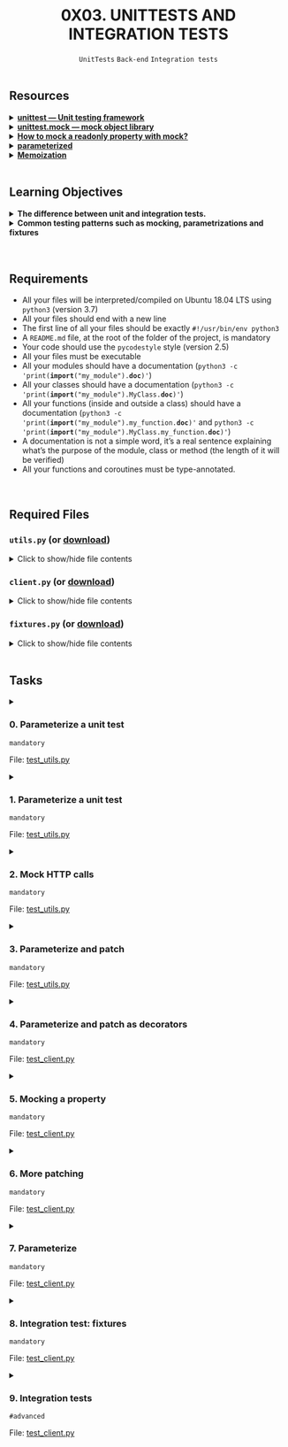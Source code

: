 <h1 align="center"><b>0X03. UNITTESTS AND INTEGRATION TESTS</b></h1>
<div align="center"><code>UnitTests</code> <code>Back-end</code> <code>Integration tests</code></div>

<div align="center"><img alt="" src="https://github.com/codenvibes/alx-backend-python/blob/master/0x03-Unittests_and_integration_tests/images/f088970b450e82c881ea.gif"></div>

<!-- <br>
<hr>
<h3><a href=>Notes</a></h3>
<hr> -->


<!--==================================================-->
<br>

## Resources
<details>
<summary><b><a href="https://intranet.alxswe.com/rltoken/a_AEObGK8jeqPtTPmm-gIA">unittest — Unit testing framework</a></b></summary><br>


<br><p align="center">※※※※※※※※※※※※</p><br>
</details>


<details>
<summary><b><a href="https://intranet.alxswe.com/rltoken/PKetnACd7FfRiU8_kpe5EA">unittest.mock — mock object library</a></b></summary><br>


<br><p align="center">※※※※※※※※※※※※</p><br>
</details>


<details>
<summary><b><a href="https://intranet.alxswe.com/rltoken/2ueVPK1kWZuz525FvZ1v2Q">How to mock a readonly property with mock?</a></b></summary><br>


<br><p align="center">※※※※※※※※※※※※</p><br>
</details>


<details>
<summary><b><a href="https://intranet.alxswe.com/rltoken/mI7qc3Y42aZ7GTlLXDxgEg">parameterized</a></b></summary><br>


<br><p align="center">※※※※※※※※※※※※</p><br>
</details>


<details>
<summary><b><a href="https://intranet.alxswe.com/rltoken/x83Hdr54q4Vax5xQ2Z3HSA">Memoization</a></b></summary><br>


<br><p align="center">※※※※※※※※※※※※</p><br>
</details>



<!--==================================================-->
<br>

## Learning Objectives
<details>
<summary><b><a href=" "> </a>The difference between unit and integration tests.</b></summary><br>


<br><p align="center">※※※※※※※※※※※※</p><br>
</details>


<details>
<summary><b><a href=" "> </a>Common testing patterns such as mocking, parametrizations and fixtures</b></summary><br>


<br><p align="center">※※※※※※※※※※※※</p><br>
</details>



<br>

<!--==================================================-->
<br>

## Requirements
- All your files will be interpreted/compiled on Ubuntu 18.04 LTS using <code>python3</code> (version 3.7)
- All your files should end with a new line
- The first line of all your files should be exactly <code>#!/usr/bin/env python3</code>
- A <code>README.md</code> file, at the root of the folder of the project, is mandatory
- Your code should use the <code>pycodestyle</code> style (version 2.5)
- All your files must be executable
- All your modules should have a documentation (<code>python3 -c 'print(__import__("my_module").__doc__)'</code>)
- All your classes should have a documentation (<code>python3 -c 'print(__import__("my_module").MyClass.__doc__)'</code>)
- All your functions (inside and outside a class) should have a documentation (<code>python3 -c 'print(__import__("my_module").my_function.__doc__)'</code> and <code>python3 -c 'print(__import__("my_module").MyClass.my_function.__doc__)'</code>)
- A documentation is not a simple word, it’s a real sentence explaining what’s the purpose of the module, class or method (the length of it will be verified)
- All your functions and coroutines must be type-annotated.

<!--==================================================-->
<br>

## Required Files
<h3><code>utils.py</code> (or <a href="https://intranet-projects-files.s3.amazonaws.com/webstack/utils.py" target="_blank" title="download">download</a>)</h3>

<details>
<summary>Click to show/hide file contents</summary>
<pre><code>
#!/usr/bin/env python3
"""Generic utilities for github org client.
"""
import requests
from functools import wraps
from typing import (
    Mapping,
    Sequence,
    Any,
    Dict,
    Callable,
)

__all__ = [
    "access_nested_map",
    "get_json",
    "memoize",
]


def access_nested_map(nested_map: Mapping, path: Sequence) -&gt; Any:
    """Access nested map with key path.
    Parameters
    ----------
    nested_map: Mapping
        A nested map
    path: Sequence
        a sequence of key representing a path to the value
    Example
    -------
    &gt;&gt;&gt; nested_map = {"a": {"b": {"c": 1}}}
    &gt;&gt;&gt; access_nested_map(nested_map, ["a", "b", "c"])
    1
    """
    for key in path:
        if not isinstance(nested_map, Mapping):
            raise KeyError(key)
        nested_map = nested_map[key]

    return nested_map


def get_json(url: str) -&gt; Dict:
    """Get JSON from remote URL.
    """
    response = requests.get(url)
    return response.json()


def memoize(fn: Callable) -&gt; Callable:
    """Decorator to memoize a method.
    Example
    -------
    class MyClass:
        @memoize
        def a_method(self):
            print("a_method called")
            return 42
    &gt;&gt;&gt; my_object = MyClass()
    &gt;&gt;&gt; my_object.a_method
    a_method called
    42
    &gt;&gt;&gt; my_object.a_method
    42
    """
    attr_name = "_{}".format(fn.__name__)

    @wraps(fn)
    def memoized(self):
        """"memoized wraps"""
        if not hasattr(self, attr_name):
            setattr(self, attr_name, fn(self))
        return getattr(self, attr_name)

    return property(memoized)
</code>
</pre>
</details>

<h3><code>client.py</code> (or <a href="https://intranet-projects-files.s3.amazonaws.com/webstack/client.py" target="_blank" title="download">download</a>)</h3>

<details>
<summary>Click to show/hide file contents</summary>
<pre><code>
#!/usr/bin/env python3
"""A github org client
"""
from typing import (
    List,
    Dict,
)

from utils import (
    get_json,
    access_nested_map,
    memoize,
)


class GithubOrgClient:
    """A Githib org client
    """
    ORG_URL = "https://api.github.com/orgs/{org}"

    def __init__(self, org_name: str) -&gt; None:
        """Init method of GithubOrgClient"""
        self._org_name = org_name

    @memoize
    def org(self) -&gt; Dict:
        """Memoize org"""
        return get_json(self.ORG_URL.format(org=self._org_name))

    @property
    def _public_repos_url(self) -&gt; str:
        """Public repos URL"""
        return self.org["repos_url"]

    @memoize
    def repos_payload(self) -&gt; Dict:
        """Memoize repos payload"""
        return get_json(self._public_repos_url)

    def public_repos(self, license: str = None) -&gt; List[str]:
        """Public repos"""
        json_payload = self.repos_payload
        public_repos = [
            repo["name"] for repo in json_payload
            if license is None or self.has_license(repo, license)
        ]

        return public_repos

    @staticmethod
    def has_license(repo: Dict[str, Dict], license_key: str) -&gt; bool:
        """Static: has_license"""
        assert license_key is not None, "license_key cannot be None"
        try:
            has_license = access_nested_map(repo, ("license", "key")) == license_key
        except KeyError:
            return False
        return has_license
</code>
</pre>
</details>

<h3><code>fixtures.py</code> (or <a href="https://intranet-projects-files.s3.amazonaws.com/webstack/fixtures.py" target="_blank" title="download">download</a>)</h3>

<details>
<summary>Click to show/hide file contents</summary>
<pre><code>
#!/usr/bin/env python3

TEST_PAYLOAD = [
  (
    {"repos_url": "https://api.github.com/orgs/google/repos"},
    [
      {
        "id": 7697149,
        "node_id": "MDEwOlJlcG9zaXRvcnk3Njk3MTQ5",
        "name": "episodes.dart",
        "full_name": "google/episodes.dart",
        "private": False,
        "owner": {
          "login": "google",
          "id": 1342004,
          "node_id": "MDEyOk9yZ2FuaXphdGlvbjEzNDIwMDQ=",
          "avatar_url": "https://avatars1.githubusercontent.com/u/1342004?v=4",
          "gravatar_id": "",
          "url": "https://api.github.com/users/google",
          "html_url": "https://github.com/google",
          "followers_url": "https://api.github.com/users/google/followers",
          "following_url": "https://api.github.com/users/google/following{/other_user}",
          "gists_url": "https://api.github.com/users/google/gists{/gist_id}",
          "starred_url": "https://api.github.com/users/google/starred{/owner}{/repo}",
          "subscriptions_url": "https://api.github.com/users/google/subscriptions",
          "organizations_url": "https://api.github.com/users/google/orgs",
          "repos_url": "https://api.github.com/users/google/repos",
          "events_url": "https://api.github.com/users/google/events{/privacy}",
          "received_events_url": "https://api.github.com/users/google/received_events",
          "type": "Organization",
          "site_admin": False
        },
        "html_url": "https://github.com/google/episodes.dart",
        "description": "A framework for timing performance of web apps.",
        "fork": False,
        "url": "https://api.github.com/repos/google/episodes.dart",
        "forks_url": "https://api.github.com/repos/google/episodes.dart/forks",
        "keys_url": "https://api.github.com/repos/google/episodes.dart/keys{/key_id}",
        "collaborators_url": "https://api.github.com/repos/google/episodes.dart/collaborators{/collaborator}",
        "teams_url": "https://api.github.com/repos/google/episodes.dart/teams",
        "hooks_url": "https://api.github.com/repos/google/episodes.dart/hooks",
        "issue_events_url": "https://api.github.com/repos/google/episodes.dart/issues/events{/number}",
        "events_url": "https://api.github.com/repos/google/episodes.dart/events",
        "assignees_url": "https://api.github.com/repos/google/episodes.dart/assignees{/user}",
        "branches_url": "https://api.github.com/repos/google/episodes.dart/branches{/branch}",
        "tags_url": "https://api.github.com/repos/google/episodes.dart/tags",
        "blobs_url": "https://api.github.com/repos/google/episodes.dart/git/blobs{/sha}",
        "git_tags_url": "https://api.github.com/repos/google/episodes.dart/git/tags{/sha}",
        "git_refs_url": "https://api.github.com/repos/google/episodes.dart/git/refs{/sha}",
        "trees_url": "https://api.github.com/repos/google/episodes.dart/git/trees{/sha}",
        "statuses_url": "https://api.github.com/repos/google/episodes.dart/statuses/{sha}",
        "languages_url": "https://api.github.com/repos/google/episodes.dart/languages",
        "stargazers_url": "https://api.github.com/repos/google/episodes.dart/stargazers",
        "contributors_url": "https://api.github.com/repos/google/episodes.dart/contributors",
        "subscribers_url": "https://api.github.com/repos/google/episodes.dart/subscribers",
        "subscription_url": "https://api.github.com/repos/google/episodes.dart/subscription",
        "commits_url": "https://api.github.com/repos/google/episodes.dart/commits{/sha}",
        "git_commits_url": "https://api.github.com/repos/google/episodes.dart/git/commits{/sha}",
        "comments_url": "https://api.github.com/repos/google/episodes.dart/comments{/number}",
        "issue_comment_url": "https://api.github.com/repos/google/episodes.dart/issues/comments{/number}",
        "contents_url": "https://api.github.com/repos/google/episodes.dart/contents/{+path}",
        "compare_url": "https://api.github.com/repos/google/episodes.dart/compare/{base}...{head}",
        "merges_url": "https://api.github.com/repos/google/episodes.dart/merges",
        "archive_url": "https://api.github.com/repos/google/episodes.dart/{archive_format}{/ref}",
        "downloads_url": "https://api.github.com/repos/google/episodes.dart/downloads",
        "issues_url": "https://api.github.com/repos/google/episodes.dart/issues{/number}",
        "pulls_url": "https://api.github.com/repos/google/episodes.dart/pulls{/number}",
        "milestones_url": "https://api.github.com/repos/google/episodes.dart/milestones{/number}",
        "notifications_url": "https://api.github.com/repos/google/episodes.dart/notifications{?since,all,participating}",
        "labels_url": "https://api.github.com/repos/google/episodes.dart/labels{/name}",
        "releases_url": "https://api.github.com/repos/google/episodes.dart/releases{/id}",
        "deployments_url": "https://api.github.com/repos/google/episodes.dart/deployments",
        "created_at": "2013-01-19T00:31:37Z",
        "updated_at": "2019-09-23T11:53:58Z",
        "pushed_at": "2014-10-09T21:39:33Z",
        "git_url": "git://github.com/google/episodes.dart.git",
        "ssh_url": "git@github.com:google/episodes.dart.git",
        "clone_url": "https://github.com/google/episodes.dart.git",
        "svn_url": "https://github.com/google/episodes.dart",
        "homepage": None,
        "size": 191,
        "stargazers_count": 12,
        "watchers_count": 12,
        "language": "Dart",
        "has_issues": True,
        "has_projects": True,
        "has_downloads": True,
        "has_wiki": True,
        "has_pages": False,
        "forks_count": 22,
        "mirror_url": None,
        "archived": False,
        "disabled": False,
        "open_issues_count": 0,
        "license": {
          "key": "bsd-3-clause",
          "name": "BSD 3-Clause \"New\" or \"Revised\" License",
          "spdx_id": "BSD-3-Clause",
          "url": "https://api.github.com/licenses/bsd-3-clause",
          "node_id": "MDc6TGljZW5zZTU="
        },
        "forks": 22,
        "open_issues": 0,
        "watchers": 12,
        "default_branch": "master",
        "permissions": {
          "admin": False,
          "push": False,
          "pull": True
        }
      },
      {
        "id": 7776515,
        "node_id": "MDEwOlJlcG9zaXRvcnk3Nzc2NTE1",
        "name": "cpp-netlib",
        "full_name": "google/cpp-netlib",
        "private": False,
        "owner": {
          "login": "google",
          "id": 1342004,
          "node_id": "MDEyOk9yZ2FuaXphdGlvbjEzNDIwMDQ=",
          "avatar_url": "https://avatars1.githubusercontent.com/u/1342004?v=4",
          "gravatar_id": "",
          "url": "https://api.github.com/users/google",
          "html_url": "https://github.com/google",
          "followers_url": "https://api.github.com/users/google/followers",
          "following_url": "https://api.github.com/users/google/following{/other_user}",
          "gists_url": "https://api.github.com/users/google/gists{/gist_id}",
          "starred_url": "https://api.github.com/users/google/starred{/owner}{/repo}",
          "subscriptions_url": "https://api.github.com/users/google/subscriptions",
          "organizations_url": "https://api.github.com/users/google/orgs",
          "repos_url": "https://api.github.com/users/google/repos",
          "events_url": "https://api.github.com/users/google/events{/privacy}",
          "received_events_url": "https://api.github.com/users/google/received_events",
          "type": "Organization",
          "site_admin": False
        },
        "html_url": "https://github.com/google/cpp-netlib",
        "description": "The C++ Network Library Project -- header-only, cross-platform, standards compliant networking library.",
        "fork": True,
        "url": "https://api.github.com/repos/google/cpp-netlib",
        "forks_url": "https://api.github.com/repos/google/cpp-netlib/forks",
        "keys_url": "https://api.github.com/repos/google/cpp-netlib/keys{/key_id}",
        "collaborators_url": "https://api.github.com/repos/google/cpp-netlib/collaborators{/collaborator}",
        "teams_url": "https://api.github.com/repos/google/cpp-netlib/teams",
        "hooks_url": "https://api.github.com/repos/google/cpp-netlib/hooks",
        "issue_events_url": "https://api.github.com/repos/google/cpp-netlib/issues/events{/number}",
        "events_url": "https://api.github.com/repos/google/cpp-netlib/events",
        "assignees_url": "https://api.github.com/repos/google/cpp-netlib/assignees{/user}",
        "branches_url": "https://api.github.com/repos/google/cpp-netlib/branches{/branch}",
        "tags_url": "https://api.github.com/repos/google/cpp-netlib/tags",
        "blobs_url": "https://api.github.com/repos/google/cpp-netlib/git/blobs{/sha}",
        "git_tags_url": "https://api.github.com/repos/google/cpp-netlib/git/tags{/sha}",
        "git_refs_url": "https://api.github.com/repos/google/cpp-netlib/git/refs{/sha}",
        "trees_url": "https://api.github.com/repos/google/cpp-netlib/git/trees{/sha}",
        "statuses_url": "https://api.github.com/repos/google/cpp-netlib/statuses/{sha}",
        "languages_url": "https://api.github.com/repos/google/cpp-netlib/languages",
        "stargazers_url": "https://api.github.com/repos/google/cpp-netlib/stargazers",
        "contributors_url": "https://api.github.com/repos/google/cpp-netlib/contributors",
        "subscribers_url": "https://api.github.com/repos/google/cpp-netlib/subscribers",
        "subscription_url": "https://api.github.com/repos/google/cpp-netlib/subscription",
        "commits_url": "https://api.github.com/repos/google/cpp-netlib/commits{/sha}",
        "git_commits_url": "https://api.github.com/repos/google/cpp-netlib/git/commits{/sha}",
        "comments_url": "https://api.github.com/repos/google/cpp-netlib/comments{/number}",
        "issue_comment_url": "https://api.github.com/repos/google/cpp-netlib/issues/comments{/number}",
        "contents_url": "https://api.github.com/repos/google/cpp-netlib/contents/{+path}",
        "compare_url": "https://api.github.com/repos/google/cpp-netlib/compare/{base}...{head}",
        "merges_url": "https://api.github.com/repos/google/cpp-netlib/merges",
        "archive_url": "https://api.github.com/repos/google/cpp-netlib/{archive_format}{/ref}",
        "downloads_url": "https://api.github.com/repos/google/cpp-netlib/downloads",
        "issues_url": "https://api.github.com/repos/google/cpp-netlib/issues{/number}",
        "pulls_url": "https://api.github.com/repos/google/cpp-netlib/pulls{/number}",
        "milestones_url": "https://api.github.com/repos/google/cpp-netlib/milestones{/number}",
        "notifications_url": "https://api.github.com/repos/google/cpp-netlib/notifications{?since,all,participating}",
        "labels_url": "https://api.github.com/repos/google/cpp-netlib/labels{/name}",
        "releases_url": "https://api.github.com/repos/google/cpp-netlib/releases{/id}",
        "deployments_url": "https://api.github.com/repos/google/cpp-netlib/deployments",
        "created_at": "2013-01-23T14:45:32Z",
        "updated_at": "2019-11-15T02:26:31Z",
        "pushed_at": "2018-12-05T17:42:29Z",
        "git_url": "git://github.com/google/cpp-netlib.git",
        "ssh_url": "git@github.com:google/cpp-netlib.git",
        "clone_url": "https://github.com/google/cpp-netlib.git",
        "svn_url": "https://github.com/google/cpp-netlib",
        "homepage": "http://cpp-netlib.github.com/",
        "size": 8937,
        "stargazers_count": 292,
        "watchers_count": 292,
        "language": "C++",
        "has_issues": False,
        "has_projects": True,
        "has_downloads": True,
        "has_wiki": True,
        "has_pages": False,
        "forks_count": 59,
        "mirror_url": None,
        "archived": False,
        "disabled": False,
        "open_issues_count": 0,
        "license": {
          "key": "bsl-1.0",
          "name": "Boost Software License 1.0",
          "spdx_id": "BSL-1.0",
          "url": "https://api.github.com/licenses/bsl-1.0",
          "node_id": "MDc6TGljZW5zZTI4"
        },
        "forks": 59,
        "open_issues": 0,
        "watchers": 292,
        "default_branch": "master",
        "permissions": {
          "admin": False,
          "push": False,
          "pull": True
        }
      },
      {
        "id": 7968417,
        "node_id": "MDEwOlJlcG9zaXRvcnk3OTY4NDE3",
        "name": "dagger",
        "full_name": "google/dagger",
        "private": False,
        "owner": {
          "login": "google",
          "id": 1342004,
          "node_id": "MDEyOk9yZ2FuaXphdGlvbjEzNDIwMDQ=",
          "avatar_url": "https://avatars1.githubusercontent.com/u/1342004?v=4",
          "gravatar_id": "",
          "url": "https://api.github.com/users/google",
          "html_url": "https://github.com/google",
          "followers_url": "https://api.github.com/users/google/followers",
          "following_url": "https://api.github.com/users/google/following{/other_user}",
          "gists_url": "https://api.github.com/users/google/gists{/gist_id}",
          "starred_url": "https://api.github.com/users/google/starred{/owner}{/repo}",
          "subscriptions_url": "https://api.github.com/users/google/subscriptions",
          "organizations_url": "https://api.github.com/users/google/orgs",
          "repos_url": "https://api.github.com/users/google/repos",
          "events_url": "https://api.github.com/users/google/events{/privacy}",
          "received_events_url": "https://api.github.com/users/google/received_events",
          "type": "Organization",
          "site_admin": False
        },
        "html_url": "https://github.com/google/dagger",
        "description": "A fast dependency injector for Android and Java.",
        "fork": True,
        "url": "https://api.github.com/repos/google/dagger",
        "forks_url": "https://api.github.com/repos/google/dagger/forks",
        "keys_url": "https://api.github.com/repos/google/dagger/keys{/key_id}",
        "collaborators_url": "https://api.github.com/repos/google/dagger/collaborators{/collaborator}",
        "teams_url": "https://api.github.com/repos/google/dagger/teams",
        "hooks_url": "https://api.github.com/repos/google/dagger/hooks",
        "issue_events_url": "https://api.github.com/repos/google/dagger/issues/events{/number}",
        "events_url": "https://api.github.com/repos/google/dagger/events",
        "assignees_url": "https://api.github.com/repos/google/dagger/assignees{/user}",
        "branches_url": "https://api.github.com/repos/google/dagger/branches{/branch}",
        "tags_url": "https://api.github.com/repos/google/dagger/tags",
        "blobs_url": "https://api.github.com/repos/google/dagger/git/blobs{/sha}",
        "git_tags_url": "https://api.github.com/repos/google/dagger/git/tags{/sha}",
        "git_refs_url": "https://api.github.com/repos/google/dagger/git/refs{/sha}",
        "trees_url": "https://api.github.com/repos/google/dagger/git/trees{/sha}",
        "statuses_url": "https://api.github.com/repos/google/dagger/statuses/{sha}",
        "languages_url": "https://api.github.com/repos/google/dagger/languages",
        "stargazers_url": "https://api.github.com/repos/google/dagger/stargazers",
        "contributors_url": "https://api.github.com/repos/google/dagger/contributors",
        "subscribers_url": "https://api.github.com/repos/google/dagger/subscribers",
        "subscription_url": "https://api.github.com/repos/google/dagger/subscription",
        "commits_url": "https://api.github.com/repos/google/dagger/commits{/sha}",
        "git_commits_url": "https://api.github.com/repos/google/dagger/git/commits{/sha}",
        "comments_url": "https://api.github.com/repos/google/dagger/comments{/number}",
        "issue_comment_url": "https://api.github.com/repos/google/dagger/issues/comments{/number}",
        "contents_url": "https://api.github.com/repos/google/dagger/contents/{+path}",
        "compare_url": "https://api.github.com/repos/google/dagger/compare/{base}...{head}",
        "merges_url": "https://api.github.com/repos/google/dagger/merges",
        "archive_url": "https://api.github.com/repos/google/dagger/{archive_format}{/ref}",
        "downloads_url": "https://api.github.com/repos/google/dagger/downloads",
        "issues_url": "https://api.github.com/repos/google/dagger/issues{/number}",
        "pulls_url": "https://api.github.com/repos/google/dagger/pulls{/number}",
        "milestones_url": "https://api.github.com/repos/google/dagger/milestones{/number}",
        "notifications_url": "https://api.github.com/repos/google/dagger/notifications{?since,all,participating}",
        "labels_url": "https://api.github.com/repos/google/dagger/labels{/name}",
        "releases_url": "https://api.github.com/repos/google/dagger/releases{/id}",
        "deployments_url": "https://api.github.com/repos/google/dagger/deployments",
        "created_at": "2013-02-01T23:14:14Z",
        "updated_at": "2019-12-03T12:39:55Z",
        "pushed_at": "2019-11-27T21:20:38Z",
        "git_url": "git://github.com/google/dagger.git",
        "ssh_url": "git@github.com:google/dagger.git",
        "clone_url": "https://github.com/google/dagger.git",
        "svn_url": "https://github.com/google/dagger",
        "homepage": "https://dagger.dev",
        "size": 59129,
        "stargazers_count": 14492,
        "watchers_count": 14492,
        "language": "Java",
        "has_issues": True,
        "has_projects": True,
        "has_downloads": True,
        "has_wiki": True,
        "has_pages": True,
        "forks_count": 1741,
        "mirror_url": None,
        "archived": False,
        "disabled": False,
        "open_issues_count": 148,
        "license": {
          "key": "apache-2.0",
          "name": "Apache License 2.0",
          "spdx_id": "Apache-2.0",
          "url": "https://api.github.com/licenses/apache-2.0",
          "node_id": "MDc6TGljZW5zZTI="
        },
        "forks": 1741,
        "open_issues": 148,
        "watchers": 14492,
        "default_branch": "master",
        "permissions": {
          "admin": False,
          "push": False,
          "pull": True
        }
      },
      {
        "id": 8165161,
        "node_id": "MDEwOlJlcG9zaXRvcnk4MTY1MTYx",
        "name": "ios-webkit-debug-proxy",
        "full_name": "google/ios-webkit-debug-proxy",
        "private": False,
        "owner": {
          "login": "google",
          "id": 1342004,
          "node_id": "MDEyOk9yZ2FuaXphdGlvbjEzNDIwMDQ=",
          "avatar_url": "https://avatars1.githubusercontent.com/u/1342004?v=4",
          "gravatar_id": "",
          "url": "https://api.github.com/users/google",
          "html_url": "https://github.com/google",
          "followers_url": "https://api.github.com/users/google/followers",
          "following_url": "https://api.github.com/users/google/following{/other_user}",
          "gists_url": "https://api.github.com/users/google/gists{/gist_id}",
          "starred_url": "https://api.github.com/users/google/starred{/owner}{/repo}",
          "subscriptions_url": "https://api.github.com/users/google/subscriptions",
          "organizations_url": "https://api.github.com/users/google/orgs",
          "repos_url": "https://api.github.com/users/google/repos",
          "events_url": "https://api.github.com/users/google/events{/privacy}",
          "received_events_url": "https://api.github.com/users/google/received_events",
          "type": "Organization",
          "site_admin": False
        },
        "html_url": "https://github.com/google/ios-webkit-debug-proxy",
        "description": "A DevTools proxy (Chrome Remote Debugging Protocol) for iOS devices (Safari Remote Web Inspector).",
        "fork": False,
        "url": "https://api.github.com/repos/google/ios-webkit-debug-proxy",
        "forks_url": "https://api.github.com/repos/google/ios-webkit-debug-proxy/forks",
        "keys_url": "https://api.github.com/repos/google/ios-webkit-debug-proxy/keys{/key_id}",
        "collaborators_url": "https://api.github.com/repos/google/ios-webkit-debug-proxy/collaborators{/collaborator}",
        "teams_url": "https://api.github.com/repos/google/ios-webkit-debug-proxy/teams",
        "hooks_url": "https://api.github.com/repos/google/ios-webkit-debug-proxy/hooks",
        "issue_events_url": "https://api.github.com/repos/google/ios-webkit-debug-proxy/issues/events{/number}",
        "events_url": "https://api.github.com/repos/google/ios-webkit-debug-proxy/events",
        "assignees_url": "https://api.github.com/repos/google/ios-webkit-debug-proxy/assignees{/user}",
        "branches_url": "https://api.github.com/repos/google/ios-webkit-debug-proxy/branches{/branch}",
        "tags_url": "https://api.github.com/repos/google/ios-webkit-debug-proxy/tags",
        "blobs_url": "https://api.github.com/repos/google/ios-webkit-debug-proxy/git/blobs{/sha}",
        "git_tags_url": "https://api.github.com/repos/google/ios-webkit-debug-proxy/git/tags{/sha}",
        "git_refs_url": "https://api.github.com/repos/google/ios-webkit-debug-proxy/git/refs{/sha}",
        "trees_url": "https://api.github.com/repos/google/ios-webkit-debug-proxy/git/trees{/sha}",
        "statuses_url": "https://api.github.com/repos/google/ios-webkit-debug-proxy/statuses/{sha}",
        "languages_url": "https://api.github.com/repos/google/ios-webkit-debug-proxy/languages",
        "stargazers_url": "https://api.github.com/repos/google/ios-webkit-debug-proxy/stargazers",
        "contributors_url": "https://api.github.com/repos/google/ios-webkit-debug-proxy/contributors",
        "subscribers_url": "https://api.github.com/repos/google/ios-webkit-debug-proxy/subscribers",
        "subscription_url": "https://api.github.com/repos/google/ios-webkit-debug-proxy/subscription",
        "commits_url": "https://api.github.com/repos/google/ios-webkit-debug-proxy/commits{/sha}",
        "git_commits_url": "https://api.github.com/repos/google/ios-webkit-debug-proxy/git/commits{/sha}",
        "comments_url": "https://api.github.com/repos/google/ios-webkit-debug-proxy/comments{/number}",
        "issue_comment_url": "https://api.github.com/repos/google/ios-webkit-debug-proxy/issues/comments{/number}",
        "contents_url": "https://api.github.com/repos/google/ios-webkit-debug-proxy/contents/{+path}",
        "compare_url": "https://api.github.com/repos/google/ios-webkit-debug-proxy/compare/{base}...{head}",
        "merges_url": "https://api.github.com/repos/google/ios-webkit-debug-proxy/merges",
        "archive_url": "https://api.github.com/repos/google/ios-webkit-debug-proxy/{archive_format}{/ref}",
        "downloads_url": "https://api.github.com/repos/google/ios-webkit-debug-proxy/downloads",
        "issues_url": "https://api.github.com/repos/google/ios-webkit-debug-proxy/issues{/number}",
        "pulls_url": "https://api.github.com/repos/google/ios-webkit-debug-proxy/pulls{/number}",
        "milestones_url": "https://api.github.com/repos/google/ios-webkit-debug-proxy/milestones{/number}",
        "notifications_url": "https://api.github.com/repos/google/ios-webkit-debug-proxy/notifications{?since,all,participating}",
        "labels_url": "https://api.github.com/repos/google/ios-webkit-debug-proxy/labels{/name}",
        "releases_url": "https://api.github.com/repos/google/ios-webkit-debug-proxy/releases{/id}",
        "deployments_url": "https://api.github.com/repos/google/ios-webkit-debug-proxy/deployments",
        "created_at": "2013-02-12T19:08:19Z",
        "updated_at": "2019-12-04T02:06:43Z",
        "pushed_at": "2019-11-24T07:02:13Z",
        "git_url": "git://github.com/google/ios-webkit-debug-proxy.git",
        "ssh_url": "git@github.com:google/ios-webkit-debug-proxy.git",
        "clone_url": "https://github.com/google/ios-webkit-debug-proxy.git",
        "svn_url": "https://github.com/google/ios-webkit-debug-proxy",
        "homepage": "",
        "size": 680,
        "stargazers_count": 4630,
        "watchers_count": 4630,
        "language": "C",
        "has_issues": True,
        "has_projects": True,
        "has_downloads": True,
        "has_wiki": False,
        "has_pages": False,
        "forks_count": 395,
        "mirror_url": None,
        "archived": False,
        "disabled": False,
        "open_issues_count": 24,
        "license": {
          "key": "other",
          "name": "Other",
          "spdx_id": "NOASSERTION",
          "url": None,
          "node_id": "MDc6TGljZW5zZTA="
        },
        "forks": 395,
        "open_issues": 24,
        "watchers": 4630,
        "default_branch": "master",
        "permissions": {
          "admin": False,
          "push": False,
          "pull": True
        }
      },
      {
        "id": 8459994,
        "node_id": "MDEwOlJlcG9zaXRvcnk4NDU5OTk0",
        "name": "google.github.io",
        "full_name": "google/google.github.io",
        "private": False,
        "owner": {
          "login": "google",
          "id": 1342004,
          "node_id": "MDEyOk9yZ2FuaXphdGlvbjEzNDIwMDQ=",
          "avatar_url": "https://avatars1.githubusercontent.com/u/1342004?v=4",
          "gravatar_id": "",
          "url": "https://api.github.com/users/google",
          "html_url": "https://github.com/google",
          "followers_url": "https://api.github.com/users/google/followers",
          "following_url": "https://api.github.com/users/google/following{/other_user}",
          "gists_url": "https://api.github.com/users/google/gists{/gist_id}",
          "starred_url": "https://api.github.com/users/google/starred{/owner}{/repo}",
          "subscriptions_url": "https://api.github.com/users/google/subscriptions",
          "organizations_url": "https://api.github.com/users/google/orgs",
          "repos_url": "https://api.github.com/users/google/repos",
          "events_url": "https://api.github.com/users/google/events{/privacy}",
          "received_events_url": "https://api.github.com/users/google/received_events",
          "type": "Organization",
          "site_admin": False
        },
        "html_url": "https://github.com/google/google.github.io",
        "description": None,
        "fork": False,
        "url": "https://api.github.com/repos/google/google.github.io",
        "forks_url": "https://api.github.com/repos/google/google.github.io/forks",
        "keys_url": "https://api.github.com/repos/google/google.github.io/keys{/key_id}",
        "collaborators_url": "https://api.github.com/repos/google/google.github.io/collaborators{/collaborator}",
        "teams_url": "https://api.github.com/repos/google/google.github.io/teams",
        "hooks_url": "https://api.github.com/repos/google/google.github.io/hooks",
        "issue_events_url": "https://api.github.com/repos/google/google.github.io/issues/events{/number}",
        "events_url": "https://api.github.com/repos/google/google.github.io/events",
        "assignees_url": "https://api.github.com/repos/google/google.github.io/assignees{/user}",
        "branches_url": "https://api.github.com/repos/google/google.github.io/branches{/branch}",
        "tags_url": "https://api.github.com/repos/google/google.github.io/tags",
        "blobs_url": "https://api.github.com/repos/google/google.github.io/git/blobs{/sha}",
        "git_tags_url": "https://api.github.com/repos/google/google.github.io/git/tags{/sha}",
        "git_refs_url": "https://api.github.com/repos/google/google.github.io/git/refs{/sha}",
        "trees_url": "https://api.github.com/repos/google/google.github.io/git/trees{/sha}",
        "statuses_url": "https://api.github.com/repos/google/google.github.io/statuses/{sha}",
        "languages_url": "https://api.github.com/repos/google/google.github.io/languages",
        "stargazers_url": "https://api.github.com/repos/google/google.github.io/stargazers",
        "contributors_url": "https://api.github.com/repos/google/google.github.io/contributors",
        "subscribers_url": "https://api.github.com/repos/google/google.github.io/subscribers",
        "subscription_url": "https://api.github.com/repos/google/google.github.io/subscription",
        "commits_url": "https://api.github.com/repos/google/google.github.io/commits{/sha}",
        "git_commits_url": "https://api.github.com/repos/google/google.github.io/git/commits{/sha}",
        "comments_url": "https://api.github.com/repos/google/google.github.io/comments{/number}",
        "issue_comment_url": "https://api.github.com/repos/google/google.github.io/issues/comments{/number}",
        "contents_url": "https://api.github.com/repos/google/google.github.io/contents/{+path}",
        "compare_url": "https://api.github.com/repos/google/google.github.io/compare/{base}...{head}",
        "merges_url": "https://api.github.com/repos/google/google.github.io/merges",
        "archive_url": "https://api.github.com/repos/google/google.github.io/{archive_format}{/ref}",
        "downloads_url": "https://api.github.com/repos/google/google.github.io/downloads",
        "issues_url": "https://api.github.com/repos/google/google.github.io/issues{/number}",
        "pulls_url": "https://api.github.com/repos/google/google.github.io/pulls{/number}",
        "milestones_url": "https://api.github.com/repos/google/google.github.io/milestones{/number}",
        "notifications_url": "https://api.github.com/repos/google/google.github.io/notifications{?since,all,participating}",
        "labels_url": "https://api.github.com/repos/google/google.github.io/labels{/name}",
        "releases_url": "https://api.github.com/repos/google/google.github.io/releases{/id}",
        "deployments_url": "https://api.github.com/repos/google/google.github.io/deployments",
        "created_at": "2013-02-27T16:21:19Z",
        "updated_at": "2019-12-03T01:38:02Z",
        "pushed_at": "2019-12-03T01:37:58Z",
        "git_url": "git://github.com/google/google.github.io.git",
        "ssh_url": "git@github.com:google/google.github.io.git",
        "clone_url": "https://github.com/google/google.github.io.git",
        "svn_url": "https://github.com/google/google.github.io",
        "homepage": None,
        "size": 8,
        "stargazers_count": 38,
        "watchers_count": 38,
        "language": "HTML",
        "has_issues": False,
        "has_projects": True,
        "has_downloads": True,
        "has_wiki": False,
        "has_pages": True,
        "forks_count": 44,
        "mirror_url": None,
        "archived": False,
        "disabled": False,
        "open_issues_count": 0,
        "license": None,
        "forks": 44,
        "open_issues": 0,
        "watchers": 38,
        "default_branch": "master",
        "permissions": {
          "admin": False,
          "push": False,
          "pull": True
        }
      },
      {
        "id": 8566972,
        "node_id": "MDEwOlJlcG9zaXRvcnk4NTY2OTcy",
        "name": "kratu",
        "full_name": "google/kratu",
        "private": False,
        "owner": {
          "login": "google",
          "id": 1342004,
          "node_id": "MDEyOk9yZ2FuaXphdGlvbjEzNDIwMDQ=",
          "avatar_url": "https://avatars1.githubusercontent.com/u/1342004?v=4",
          "gravatar_id": "",
          "url": "https://api.github.com/users/google",
          "html_url": "https://github.com/google",
          "followers_url": "https://api.github.com/users/google/followers",
          "following_url": "https://api.github.com/users/google/following{/other_user}",
          "gists_url": "https://api.github.com/users/google/gists{/gist_id}",
          "starred_url": "https://api.github.com/users/google/starred{/owner}{/repo}",
          "subscriptions_url": "https://api.github.com/users/google/subscriptions",
          "organizations_url": "https://api.github.com/users/google/orgs",
          "repos_url": "https://api.github.com/users/google/repos",
          "events_url": "https://api.github.com/users/google/events{/privacy}",
          "received_events_url": "https://api.github.com/users/google/received_events",
          "type": "Organization",
          "site_admin": False
        },
        "html_url": "https://github.com/google/kratu",
        "description": None,
        "fork": False,
        "url": "https://api.github.com/repos/google/kratu",
        "forks_url": "https://api.github.com/repos/google/kratu/forks",
        "keys_url": "https://api.github.com/repos/google/kratu/keys{/key_id}",
        "collaborators_url": "https://api.github.com/repos/google/kratu/collaborators{/collaborator}",
        "teams_url": "https://api.github.com/repos/google/kratu/teams",
        "hooks_url": "https://api.github.com/repos/google/kratu/hooks",
        "issue_events_url": "https://api.github.com/repos/google/kratu/issues/events{/number}",
        "events_url": "https://api.github.com/repos/google/kratu/events",
        "assignees_url": "https://api.github.com/repos/google/kratu/assignees{/user}",
        "branches_url": "https://api.github.com/repos/google/kratu/branches{/branch}",
        "tags_url": "https://api.github.com/repos/google/kratu/tags",
        "blobs_url": "https://api.github.com/repos/google/kratu/git/blobs{/sha}",
        "git_tags_url": "https://api.github.com/repos/google/kratu/git/tags{/sha}",
        "git_refs_url": "https://api.github.com/repos/google/kratu/git/refs{/sha}",
        "trees_url": "https://api.github.com/repos/google/kratu/git/trees{/sha}",
        "statuses_url": "https://api.github.com/repos/google/kratu/statuses/{sha}",
        "languages_url": "https://api.github.com/repos/google/kratu/languages",
        "stargazers_url": "https://api.github.com/repos/google/kratu/stargazers",
        "contributors_url": "https://api.github.com/repos/google/kratu/contributors",
        "subscribers_url": "https://api.github.com/repos/google/kratu/subscribers",
        "subscription_url": "https://api.github.com/repos/google/kratu/subscription",
        "commits_url": "https://api.github.com/repos/google/kratu/commits{/sha}",
        "git_commits_url": "https://api.github.com/repos/google/kratu/git/commits{/sha}",
        "comments_url": "https://api.github.com/repos/google/kratu/comments{/number}",
        "issue_comment_url": "https://api.github.com/repos/google/kratu/issues/comments{/number}",
        "contents_url": "https://api.github.com/repos/google/kratu/contents/{+path}",
        "compare_url": "https://api.github.com/repos/google/kratu/compare/{base}...{head}",
        "merges_url": "https://api.github.com/repos/google/kratu/merges",
        "archive_url": "https://api.github.com/repos/google/kratu/{archive_format}{/ref}",
        "downloads_url": "https://api.github.com/repos/google/kratu/downloads",
        "issues_url": "https://api.github.com/repos/google/kratu/issues{/number}",
        "pulls_url": "https://api.github.com/repos/google/kratu/pulls{/number}",
        "milestones_url": "https://api.github.com/repos/google/kratu/milestones{/number}",
        "notifications_url": "https://api.github.com/repos/google/kratu/notifications{?since,all,participating}",
        "labels_url": "https://api.github.com/repos/google/kratu/labels{/name}",
        "releases_url": "https://api.github.com/repos/google/kratu/releases{/id}",
        "deployments_url": "https://api.github.com/repos/google/kratu/deployments",
        "created_at": "2013-03-04T22:52:33Z",
        "updated_at": "2019-11-15T22:22:16Z",
        "pushed_at": "2017-08-06T05:44:34Z",
        "git_url": "git://github.com/google/kratu.git",
        "ssh_url": "git@github.com:google/kratu.git",
        "clone_url": "https://github.com/google/kratu.git",
        "svn_url": "https://github.com/google/kratu",
        "homepage": None,
        "size": 1777,
        "stargazers_count": 280,
        "watchers_count": 280,
        "language": "JavaScript",
        "has_issues": True,
        "has_projects": True,
        "has_downloads": True,
        "has_wiki": True,
        "has_pages": True,
        "forks_count": 32,
        "mirror_url": None,
        "archived": False,
        "disabled": False,
        "open_issues_count": 0,
        "license": {
          "key": "apache-2.0",
          "name": "Apache License 2.0",
          "spdx_id": "Apache-2.0",
          "url": "https://api.github.com/licenses/apache-2.0",
          "node_id": "MDc6TGljZW5zZTI="
        },
        "forks": 32,
        "open_issues": 0,
        "watchers": 280,
        "default_branch": "master",
        "permissions": {
          "admin": False,
          "push": False,
          "pull": True
        }
      },
      {
        "id": 8858648,
        "node_id": "MDEwOlJlcG9zaXRvcnk4ODU4NjQ4",
        "name": "build-debian-cloud",
        "full_name": "google/build-debian-cloud",
        "private": False,
        "owner": {
          "login": "google",
          "id": 1342004,
          "node_id": "MDEyOk9yZ2FuaXphdGlvbjEzNDIwMDQ=",
          "avatar_url": "https://avatars1.githubusercontent.com/u/1342004?v=4",
          "gravatar_id": "",
          "url": "https://api.github.com/users/google",
          "html_url": "https://github.com/google",
          "followers_url": "https://api.github.com/users/google/followers",
          "following_url": "https://api.github.com/users/google/following{/other_user}",
          "gists_url": "https://api.github.com/users/google/gists{/gist_id}",
          "starred_url": "https://api.github.com/users/google/starred{/owner}{/repo}",
          "subscriptions_url": "https://api.github.com/users/google/subscriptions",
          "organizations_url": "https://api.github.com/users/google/orgs",
          "repos_url": "https://api.github.com/users/google/repos",
          "events_url": "https://api.github.com/users/google/events{/privacy}",
          "received_events_url": "https://api.github.com/users/google/received_events",
          "type": "Organization",
          "site_admin": False
        },
        "html_url": "https://github.com/google/build-debian-cloud",
        "description": "Script to create Debian Squeeze &amp; Wheezy Amazon Machine Images (AMIs) and Google Compute Engine images",
        "fork": True,
        "url": "https://api.github.com/repos/google/build-debian-cloud",
        "forks_url": "https://api.github.com/repos/google/build-debian-cloud/forks",
        "keys_url": "https://api.github.com/repos/google/build-debian-cloud/keys{/key_id}",
        "collaborators_url": "https://api.github.com/repos/google/build-debian-cloud/collaborators{/collaborator}",
        "teams_url": "https://api.github.com/repos/google/build-debian-cloud/teams",
        "hooks_url": "https://api.github.com/repos/google/build-debian-cloud/hooks",
        "issue_events_url": "https://api.github.com/repos/google/build-debian-cloud/issues/events{/number}",
        "events_url": "https://api.github.com/repos/google/build-debian-cloud/events",
        "assignees_url": "https://api.github.com/repos/google/build-debian-cloud/assignees{/user}",
        "branches_url": "https://api.github.com/repos/google/build-debian-cloud/branches{/branch}",
        "tags_url": "https://api.github.com/repos/google/build-debian-cloud/tags",
        "blobs_url": "https://api.github.com/repos/google/build-debian-cloud/git/blobs{/sha}",
        "git_tags_url": "https://api.github.com/repos/google/build-debian-cloud/git/tags{/sha}",
        "git_refs_url": "https://api.github.com/repos/google/build-debian-cloud/git/refs{/sha}",
        "trees_url": "https://api.github.com/repos/google/build-debian-cloud/git/trees{/sha}",
        "statuses_url": "https://api.github.com/repos/google/build-debian-cloud/statuses/{sha}",
        "languages_url": "https://api.github.com/repos/google/build-debian-cloud/languages",
        "stargazers_url": "https://api.github.com/repos/google/build-debian-cloud/stargazers",
        "contributors_url": "https://api.github.com/repos/google/build-debian-cloud/contributors",
        "subscribers_url": "https://api.github.com/repos/google/build-debian-cloud/subscribers",
        "subscription_url": "https://api.github.com/repos/google/build-debian-cloud/subscription",
        "commits_url": "https://api.github.com/repos/google/build-debian-cloud/commits{/sha}",
        "git_commits_url": "https://api.github.com/repos/google/build-debian-cloud/git/commits{/sha}",
        "comments_url": "https://api.github.com/repos/google/build-debian-cloud/comments{/number}",
        "issue_comment_url": "https://api.github.com/repos/google/build-debian-cloud/issues/comments{/number}",
        "contents_url": "https://api.github.com/repos/google/build-debian-cloud/contents/{+path}",
        "compare_url": "https://api.github.com/repos/google/build-debian-cloud/compare/{base}...{head}",
        "merges_url": "https://api.github.com/repos/google/build-debian-cloud/merges",
        "archive_url": "https://api.github.com/repos/google/build-debian-cloud/{archive_format}{/ref}",
        "downloads_url": "https://api.github.com/repos/google/build-debian-cloud/downloads",
        "issues_url": "https://api.github.com/repos/google/build-debian-cloud/issues{/number}",
        "pulls_url": "https://api.github.com/repos/google/build-debian-cloud/pulls{/number}",
        "milestones_url": "https://api.github.com/repos/google/build-debian-cloud/milestones{/number}",
        "notifications_url": "https://api.github.com/repos/google/build-debian-cloud/notifications{?since,all,participating}",
        "labels_url": "https://api.github.com/repos/google/build-debian-cloud/labels{/name}",
        "releases_url": "https://api.github.com/repos/google/build-debian-cloud/releases{/id}",
        "deployments_url": "https://api.github.com/repos/google/build-debian-cloud/deployments",
        "created_at": "2013-03-18T16:32:00Z",
        "updated_at": "2019-09-23T11:54:00Z",
        "pushed_at": "2014-06-17T18:52:10Z",
        "git_url": "git://github.com/google/build-debian-cloud.git",
        "ssh_url": "git@github.com:google/build-debian-cloud.git",
        "clone_url": "https://github.com/google/build-debian-cloud.git",
        "svn_url": "https://github.com/google/build-debian-cloud",
        "homepage": "",
        "size": 986,
        "stargazers_count": 32,
        "watchers_count": 32,
        "language": "Shell",
        "has_issues": False,
        "has_projects": True,
        "has_downloads": True,
        "has_wiki": False,
        "has_pages": False,
        "forks_count": 22,
        "mirror_url": None,
        "archived": False,
        "disabled": False,
        "open_issues_count": 5,
        "license": {
          "key": "other",
          "name": "Other",
          "spdx_id": "NOASSERTION",
          "url": None,
          "node_id": "MDc6TGljZW5zZTA="
        },
        "forks": 22,
        "open_issues": 5,
        "watchers": 32,
        "default_branch": "master",
        "permissions": {
          "admin": False,
          "push": False,
          "pull": True
        }
      },
      {
        "id": 9060347,
        "node_id": "MDEwOlJlcG9zaXRvcnk5MDYwMzQ3",
        "name": "traceur-compiler",
        "full_name": "google/traceur-compiler",
        "private": False,
        "owner": {
          "login": "google",
          "id": 1342004,
          "node_id": "MDEyOk9yZ2FuaXphdGlvbjEzNDIwMDQ=",
          "avatar_url": "https://avatars1.githubusercontent.com/u/1342004?v=4",
          "gravatar_id": "",
          "url": "https://api.github.com/users/google",
          "html_url": "https://github.com/google",
          "followers_url": "https://api.github.com/users/google/followers",
          "following_url": "https://api.github.com/users/google/following{/other_user}",
          "gists_url": "https://api.github.com/users/google/gists{/gist_id}",
          "starred_url": "https://api.github.com/users/google/starred{/owner}{/repo}",
          "subscriptions_url": "https://api.github.com/users/google/subscriptions",
          "organizations_url": "https://api.github.com/users/google/orgs",
          "repos_url": "https://api.github.com/users/google/repos",
          "events_url": "https://api.github.com/users/google/events{/privacy}",
          "received_events_url": "https://api.github.com/users/google/received_events",
          "type": "Organization",
          "site_admin": False
        },
        "html_url": "https://github.com/google/traceur-compiler",
        "description": "Traceur is a JavaScript.next-to-JavaScript-of-today compiler",
        "fork": False,
        "url": "https://api.github.com/repos/google/traceur-compiler",
        "forks_url": "https://api.github.com/repos/google/traceur-compiler/forks",
        "keys_url": "https://api.github.com/repos/google/traceur-compiler/keys{/key_id}",
        "collaborators_url": "https://api.github.com/repos/google/traceur-compiler/collaborators{/collaborator}",
        "teams_url": "https://api.github.com/repos/google/traceur-compiler/teams",
        "hooks_url": "https://api.github.com/repos/google/traceur-compiler/hooks",
        "issue_events_url": "https://api.github.com/repos/google/traceur-compiler/issues/events{/number}",
        "events_url": "https://api.github.com/repos/google/traceur-compiler/events",
        "assignees_url": "https://api.github.com/repos/google/traceur-compiler/assignees{/user}",
        "branches_url": "https://api.github.com/repos/google/traceur-compiler/branches{/branch}",
        "tags_url": "https://api.github.com/repos/google/traceur-compiler/tags",
        "blobs_url": "https://api.github.com/repos/google/traceur-compiler/git/blobs{/sha}",
        "git_tags_url": "https://api.github.com/repos/google/traceur-compiler/git/tags{/sha}",
        "git_refs_url": "https://api.github.com/repos/google/traceur-compiler/git/refs{/sha}",
        "trees_url": "https://api.github.com/repos/google/traceur-compiler/git/trees{/sha}",
        "statuses_url": "https://api.github.com/repos/google/traceur-compiler/statuses/{sha}",
        "languages_url": "https://api.github.com/repos/google/traceur-compiler/languages",
        "stargazers_url": "https://api.github.com/repos/google/traceur-compiler/stargazers",
        "contributors_url": "https://api.github.com/repos/google/traceur-compiler/contributors",
        "subscribers_url": "https://api.github.com/repos/google/traceur-compiler/subscribers",
        "subscription_url": "https://api.github.com/repos/google/traceur-compiler/subscription",
        "commits_url": "https://api.github.com/repos/google/traceur-compiler/commits{/sha}",
        "git_commits_url": "https://api.github.com/repos/google/traceur-compiler/git/commits{/sha}",
        "comments_url": "https://api.github.com/repos/google/traceur-compiler/comments{/number}",
        "issue_comment_url": "https://api.github.com/repos/google/traceur-compiler/issues/comments{/number}",
        "contents_url": "https://api.github.com/repos/google/traceur-compiler/contents/{+path}",
        "compare_url": "https://api.github.com/repos/google/traceur-compiler/compare/{base}...{head}",
        "merges_url": "https://api.github.com/repos/google/traceur-compiler/merges",
        "archive_url": "https://api.github.com/repos/google/traceur-compiler/{archive_format}{/ref}",
        "downloads_url": "https://api.github.com/repos/google/traceur-compiler/downloads",
        "issues_url": "https://api.github.com/repos/google/traceur-compiler/issues{/number}",
        "pulls_url": "https://api.github.com/repos/google/traceur-compiler/pulls{/number}",
        "milestones_url": "https://api.github.com/repos/google/traceur-compiler/milestones{/number}",
        "notifications_url": "https://api.github.com/repos/google/traceur-compiler/notifications{?since,all,participating}",
        "labels_url": "https://api.github.com/repos/google/traceur-compiler/labels{/name}",
        "releases_url": "https://api.github.com/repos/google/traceur-compiler/releases{/id}",
        "deployments_url": "https://api.github.com/repos/google/traceur-compiler/deployments",
        "created_at": "2013-03-27T18:05:40Z",
        "updated_at": "2019-12-02T16:45:54Z",
        "pushed_at": "2018-05-28T04:37:54Z",
        "git_url": "git://github.com/google/traceur-compiler.git",
        "ssh_url": "git@github.com:google/traceur-compiler.git",
        "clone_url": "https://github.com/google/traceur-compiler.git",
        "svn_url": "https://github.com/google/traceur-compiler",
        "homepage": "",
        "size": 27487,
        "stargazers_count": 8033,
        "watchers_count": 8033,
        "language": "JavaScript",
        "has_issues": True,
        "has_projects": True,
        "has_downloads": True,
        "has_wiki": True,
        "has_pages": True,
        "forks_count": 604,
        "mirror_url": None,
        "archived": False,
        "disabled": False,
        "open_issues_count": 296,
        "license": {
          "key": "apache-2.0",
          "name": "Apache License 2.0",
          "spdx_id": "Apache-2.0",
          "url": "https://api.github.com/licenses/apache-2.0",
          "node_id": "MDc6TGljZW5zZTI="
        },
        "forks": 604,
        "open_issues": 296,
        "watchers": 8033,
        "default_branch": "master",
        "permissions": {
          "admin": False,
          "push": False,
          "pull": True
        }
      },
      {
        "id": 9065917,
        "node_id": "MDEwOlJlcG9zaXRvcnk5MDY1OTE3",
        "name": "firmata.py",
        "full_name": "google/firmata.py",
        "private": False,
        "owner": {
          "login": "google",
          "id": 1342004,
          "node_id": "MDEyOk9yZ2FuaXphdGlvbjEzNDIwMDQ=",
          "avatar_url": "https://avatars1.githubusercontent.com/u/1342004?v=4",
          "gravatar_id": "",
          "url": "https://api.github.com/users/google",
          "html_url": "https://github.com/google",
          "followers_url": "https://api.github.com/users/google/followers",
          "following_url": "https://api.github.com/users/google/following{/other_user}",
          "gists_url": "https://api.github.com/users/google/gists{/gist_id}",
          "starred_url": "https://api.github.com/users/google/starred{/owner}{/repo}",
          "subscriptions_url": "https://api.github.com/users/google/subscriptions",
          "organizations_url": "https://api.github.com/users/google/orgs",
          "repos_url": "https://api.github.com/users/google/repos",
          "events_url": "https://api.github.com/users/google/events{/privacy}",
          "received_events_url": "https://api.github.com/users/google/received_events",
          "type": "Organization",
          "site_admin": False
        },
        "html_url": "https://github.com/google/firmata.py",
        "description": None,
        "fork": False,
        "url": "https://api.github.com/repos/google/firmata.py",
        "forks_url": "https://api.github.com/repos/google/firmata.py/forks",
        "keys_url": "https://api.github.com/repos/google/firmata.py/keys{/key_id}",
        "collaborators_url": "https://api.github.com/repos/google/firmata.py/collaborators{/collaborator}",
        "teams_url": "https://api.github.com/repos/google/firmata.py/teams",
        "hooks_url": "https://api.github.com/repos/google/firmata.py/hooks",
        "issue_events_url": "https://api.github.com/repos/google/firmata.py/issues/events{/number}",
        "events_url": "https://api.github.com/repos/google/firmata.py/events",
        "assignees_url": "https://api.github.com/repos/google/firmata.py/assignees{/user}",
        "branches_url": "https://api.github.com/repos/google/firmata.py/branches{/branch}",
        "tags_url": "https://api.github.com/repos/google/firmata.py/tags",
        "blobs_url": "https://api.github.com/repos/google/firmata.py/git/blobs{/sha}",
        "git_tags_url": "https://api.github.com/repos/google/firmata.py/git/tags{/sha}",
        "git_refs_url": "https://api.github.com/repos/google/firmata.py/git/refs{/sha}",
        "trees_url": "https://api.github.com/repos/google/firmata.py/git/trees{/sha}",
        "statuses_url": "https://api.github.com/repos/google/firmata.py/statuses/{sha}",
        "languages_url": "https://api.github.com/repos/google/firmata.py/languages",
        "stargazers_url": "https://api.github.com/repos/google/firmata.py/stargazers",
        "contributors_url": "https://api.github.com/repos/google/firmata.py/contributors",
        "subscribers_url": "https://api.github.com/repos/google/firmata.py/subscribers",
        "subscription_url": "https://api.github.com/repos/google/firmata.py/subscription",
        "commits_url": "https://api.github.com/repos/google/firmata.py/commits{/sha}",
        "git_commits_url": "https://api.github.com/repos/google/firmata.py/git/commits{/sha}",
        "comments_url": "https://api.github.com/repos/google/firmata.py/comments{/number}",
        "issue_comment_url": "https://api.github.com/repos/google/firmata.py/issues/comments{/number}",
        "contents_url": "https://api.github.com/repos/google/firmata.py/contents/{+path}",
        "compare_url": "https://api.github.com/repos/google/firmata.py/compare/{base}...{head}",
        "merges_url": "https://api.github.com/repos/google/firmata.py/merges",
        "archive_url": "https://api.github.com/repos/google/firmata.py/{archive_format}{/ref}",
        "downloads_url": "https://api.github.com/repos/google/firmata.py/downloads",
        "issues_url": "https://api.github.com/repos/google/firmata.py/issues{/number}",
        "pulls_url": "https://api.github.com/repos/google/firmata.py/pulls{/number}",
        "milestones_url": "https://api.github.com/repos/google/firmata.py/milestones{/number}",
        "notifications_url": "https://api.github.com/repos/google/firmata.py/notifications{?since,all,participating}",
        "labels_url": "https://api.github.com/repos/google/firmata.py/labels{/name}",
        "releases_url": "https://api.github.com/repos/google/firmata.py/releases{/id}",
        "deployments_url": "https://api.github.com/repos/google/firmata.py/deployments",
        "created_at": "2013-03-27T23:20:35Z",
        "updated_at": "2019-09-23T11:54:02Z",
        "pushed_at": "2013-03-27T23:34:35Z",
        "git_url": "git://github.com/google/firmata.py.git",
        "ssh_url": "git@github.com:google/firmata.py.git",
        "clone_url": "https://github.com/google/firmata.py.git",
        "svn_url": "https://github.com/google/firmata.py",
        "homepage": None,
        "size": 160,
        "stargazers_count": 15,
        "watchers_count": 15,
        "language": "Python",
        "has_issues": True,
        "has_projects": True,
        "has_downloads": True,
        "has_wiki": True,
        "has_pages": False,
        "forks_count": 15,
        "mirror_url": None,
        "archived": False,
        "disabled": False,
        "open_issues_count": 0,
        "license": {
          "key": "apache-2.0",
          "name": "Apache License 2.0",
          "spdx_id": "Apache-2.0",
          "url": "https://api.github.com/licenses/apache-2.0",
          "node_id": "MDc6TGljZW5zZTI="
        },
        "forks": 15,
        "open_issues": 0,
        "watchers": 15,
        "default_branch": "master",
        "permissions": {
          "admin": False,
          "push": False,
          "pull": True
        }
      }
    ],
    ['episodes.dart', 'cpp-netlib', 'dagger', 'ios-webkit-debug-proxy', 'google.github.io', 'kratu', 'build-debian-cloud', 'traceur-compiler', 'firmata.py'],
    ['dagger', 'kratu', 'traceur-compiler', 'firmata.py'],
  )
]
</code>
</pre>
</details>


<!--==================================================-->
<br>

## Tasks
<details>
<summary>

### 0. Parameterize a unit test
`mandatory`

File: [test_utils.py]()
</summary>

<p>Familiarize yourself with the <code>utils.access_nested_map</code> function and understand its purpose. Play with it in the Python console to make sure you understand.</p>

<p>In this task you will write the first unit test for <code>utils.access_nested_map</code>.</p>

<p>Create a <code>TestAccessNestedMap</code> class that inherits from <code>unittest.TestCase</code>.</p>

<p>Implement the <code>TestAccessNestedMap.test_access_nested_map</code> method to test that the method returns what it is supposed to.</p>

<p>Decorate the method with <code>@parameterized.expand</code> to test the function for following inputs:</p>

<pre><code>nested_map={"a": 1}, path=("a",)
nested_map={"a": {"b": 2}}, path=("a",)
nested_map={"a": {"b": 2}}, path=("a", "b")
</code></pre>

<p>For each of these inputs, test with <code>assertEqual</code> that the function returns the expected result.</p>

<p>The body of the test method should not be longer than 2 lines.</p>


</details>

<details>
<summary>

### 1. Parameterize a unit test
`mandatory`

File: [test_utils.py]()
</summary>

<p>Implement <code>TestAccessNestedMap.test_access_nested_map_exception</code>. Use the <code>assertRaises</code> context manager to test that a <code>KeyError</code> is raised for the following inputs (use <code>@parameterized.expand</code>):</p>

<pre><code>nested_map={}, path=("a",)
nested_map={"a": 1}, path=("a", "b")
</code></pre>

<p>Also make sure that the exception message is as expected.</p>


</details>

<details>
<summary>

### 2. Mock HTTP calls
`mandatory`

File: [test_utils.py]()
</summary>

<p>Familiarize yourself with the <code>utils.get_json</code> function.</p>

<p>Define the <code>TestGetJson(unittest.TestCase)</code> class and implement the <code>TestGetJson.test_get_json</code> method to test that <code>utils.get_json</code> returns the expected result.</p>

<p>We don’t want to make any actual external HTTP calls. Use <code>unittest.mock.patch</code> to patch <code>requests.get</code>. Make sure it returns a <code>Mock</code> object with a <code>json</code> method that returns <code>test_payload</code> which you parametrize alongside the <code>test_url</code> that you will pass to <code>get_json</code> with the following inputs:</p>

<pre><code>test_url="http://example.com", test_payload={"payload": True}
test_url="http://holberton.io", test_payload={"payload": False}
</code></pre>

<p>Test that the mocked <code>get</code> method was called exactly once (per input) with <code>test_url</code> as argument.</p>

<p>Test that the output of <code>get_json</code> is equal to <code>test_payload</code>.</p>


</details>

<details>
<summary>

### 3. Parameterize and patch
`mandatory`

File: [test_utils.py]()
</summary>

<p>Read about memoization and familiarize yourself with the <code>utils.memoize</code> decorator.</p>

<p>Implement the <code>TestMemoize(unittest.TestCase)</code> class with a <code>test_memoize</code> method.</p>

<p>Inside <code>test_memoize</code>, define following class</p>

<pre><code class="python">class TestClass:

    def a_method(self):
        return 42

    @memoize
    def a_property(self):
        return self.a_method()
</code></pre>

<p>Use <code>unittest.mock.patch</code> to mock <code>a_method</code>. Test that when calling <code>a_property</code> twice, the correct result is returned but <code>a_method</code> is only called once using <code>assert_called_once</code>.</p>


</details>

<details>
<summary>

### 4. Parameterize and patch as decorators
`mandatory`

File: [test_client.py]()
</summary>

<p>Familiarize yourself with the <code>client.GithubOrgClient</code> class.</p>

<p>In a new <code>test_client.py</code> file, declare the <code>TestGithubOrgClient(unittest.TestCase)</code> class and implement the <code>test_org</code> method.</p>

<p>This method should test that <code>GithubOrgClient.org</code> returns the correct value.</p>

<p>Use <code>@patch</code> as a decorator to make sure <code>get_json</code> is called once with the expected argument but make sure it is not executed.</p>

<p>Use <code>@parameterized.expand</code> as a decorator to parametrize the test with a couple of <code>org</code> examples to pass to <code>GithubOrgClient</code>, in this order:</p>

<ul>
<li><code>google</code></li>
<li><code>abc</code></li>
</ul>

<p>Of course, no external HTTP calls should be made.</p>


</details>

<details>
<summary>

### 5.  Mocking a property
`mandatory`

File: [test_client.py]()
</summary>

<p><code>memoize</code> turns methods into properties. Read up on how to mock a property (see resource).</p>

<p>Implement the <code>test_public_repos_url</code> method to unit-test <code>GithubOrgClient._public_repos_url</code>.</p>

<p>Use <code>patch</code> as a context manager to patch <code>GithubOrgClient.org</code> and make it return a known payload.</p>

<p>Test that the result of <code>_public_repos_url</code> is the expected one based on the mocked payload.</p>


</details>

<details>
<summary>

### 6. More patching
`mandatory`

File: [test_client.py]()
</summary>

<p>Implement <code>TestGithubOrgClient.test_public_repos</code> to unit-test <code>GithubOrgClient.public_repos</code>.</p>

<p>Use <code>@patch</code> as a decorator to mock <code>get_json</code> and make it return a payload of your choice.</p>

<p>Use <code>patch</code> as a context manager to mock <code>GithubOrgClient._public_repos_url</code> and return a value of your choice.</p>

<p>Test that the list of repos is what you expect from the chosen payload.</p>

<p>Test that the mocked property and the mocked <code>get_json</code> was called once.</p>


</details>

<details>
<summary>

### 7. Parameterize
`mandatory`

File: [test_client.py]()
</summary>

<p>Implement <code>TestGithubOrgClient.test_has_license</code> to unit-test <code>GithubOrgClient.has_license</code>.</p>

<p>Parametrize the test with the following inputs</p>

<pre><code>repo={"license": {"key": "my_license"}}, license_key="my_license"
repo={"license": {"key": "other_license"}}, license_key="my_license"
</code></pre>

<p>You should also parameterize the expected returned value.</p>


</details>

<details>
<summary>

### 8. Integration test: fixtures
`mandatory`

File: [test_client.py]()
</summary>

<p>We want to test the <code>GithubOrgClient.public_repos</code> method in an integration test. That means that we will only mock code that sends external requests.</p>

<p>Create the <code>TestIntegrationGithubOrgClient(unittest.TestCase)</code> class and implement the <code>setUpClass</code> and <code>tearDownClass</code> which are part of the <code>unittest.TestCase</code> API.</p>

<p>Use <code>@parameterized_class</code> to decorate the class and parameterize it with fixtures found in <code>fixtures.py</code>. The file contains the following fixtures:</p>

<pre><code>org_payload, repos_payload, expected_repos, apache2_repos
</code></pre>

<p>The <code>setupClass</code> should mock <code>requests.get</code> to return example payloads found in the fixtures.</p>

<p>Use <code>patch</code> to start a patcher named <code>get_patcher</code>, and use <code>side_effect</code> to make sure the mock of <code>requests.get(url).json()</code> returns the correct fixtures for the various values of <code>url</code> that you anticipate to receive.</p>

<p>Implement the <code>tearDownClass</code> class method to stop the patcher.</p>


</details>

<details>
<summary>

### 9. Integration tests
`#advanced`

File: [test_client.py]()
</summary>

<p>Implement the <code>test_public_repos</code> method to test <code>GithubOrgClient.public_repos</code>.</p>

<p>Make sure that the method returns the expected results based on the fixtures.</p>

<p>Implement <code>test_public_repos_with_license</code>  to test the <code>public_repos</code> with the argument <code>license="apache-2.0"</code> and make sure the result matches the expected value from the fixtures.</p>


</details>

